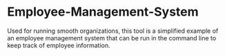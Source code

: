 # Employee-Management-System
Used for running smooth organizations, this tool is a simplified example of an employee management system that can be run in the command line to keep track of employee information. 
